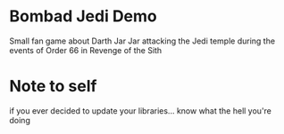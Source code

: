 # Bombad Jedi Demo
Small fan game about Darth Jar Jar attacking the Jedi temple during the events of Order 66 in Revenge of the Sith

# Note to self
if you ever decided to update your libraries...
know what the hell you're doing
